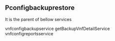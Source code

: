 Pconfigbackuprestore
---------------------
It is the parent of bellow services

vnfconfigbackupservice
getBackupVnfDetailService
vnfconfigreportsservice
